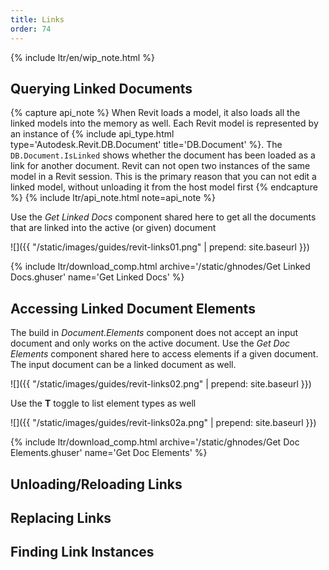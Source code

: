 ```yaml
---
title: Links
order: 74
---
```


{% include ltr/en/wip_note.html %}

## Querying Linked Documents

{% capture api_note %}
When Revit loads a model, it also loads all the linked models into the memory as well. Each Revit model is represented by an instance of {% include api_type.html type='Autodesk.Revit.DB.Document' title='DB.Document' %}. The `DB.Document.IsLinked` shows whether the document has been loaded as a link for another document. Revit can not open two instances of the same model in a Revit session. This is the primary reason that you can not edit a linked model, without unloading it from the host model first
{% endcapture %}
{% include ltr/api_note.html note=api_note %}

Use the *Get Linked Docs* component shared here to get all the documents that are linked into the active (or given) document

![]({{ "/static/images/guides/revit-links01.png" | prepend: site.baseurl }})

{% include ltr/download_comp.html archive='/static/ghnodes/Get Linked Docs.ghuser' name='Get Linked Docs' %}

## Accessing Linked Document Elements

The build in *Document.Elements* component does not accept an input document and only works on the active document. Use the *Get Doc Elements* component shared here to access elements if a given document. The input document can be a linked document as well.

![]({{ "/static/images/guides/revit-links02.png" | prepend: site.baseurl }})

Use the **T** toggle to list element types as well

![]({{ "/static/images/guides/revit-links02a.png" | prepend: site.baseurl }})

{% include ltr/download_comp.html archive='/static/ghnodes/Get Doc Elements.ghuser' name='Get Doc Elements' %}

## Unloading/Reloading Links

## Replacing Links

## Finding Link Instances
